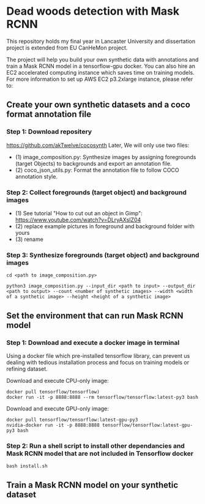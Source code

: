 # Dead woods detection with Mask RCNN 
This repository holds my final year in Lancaster University and dissertation project is extended from EU CanHeMon project.   

The project will help you build your own synthetic data with annotations and train a Mask RCNN model in a tensorflow-gpu docker. You can also hire an EC2 accelerated computing instance which saves time on training models. For more information to set up AWS EC2 p3.2xlarge instance, please refer to:

## Create your own synthetic datasets and a coco format annotation file
### Step 1: Download repositery 
https://github.com/akTwelve/cocosynth
Later, We will only use two files: 
* (1) image_composition.py:
    Synthesize images by assigning foregrounds (target Objects) to backgrounds and export an annotation file. 
* (2) coco_json_utils.py:
    Format the annotation file to follow COCO annotation style.  
### Step 2: Collect foregrounds (target object) and background images
* (1) See tutorial "How to cut out an object in Gimp": https://www.youtube.com/watch?v=DLryAXsIZ04
* (2) replace example pictures in foreground and background folder with yours 
* (3) rename 


### Step 3: Synthesize foregrounds (target object) and background images
```
cd <path to image_composition.py>

python3 image_composition.py --input_dir <path to input> --output_dir <path to output> --count <number of synthetic images> --width <width of a synthetic image> --height <height of a synthetic image>

```


## Set the environment that can run Mask RCNN model
### Step 1: Download and execute a docker image in terminal
Using a docker file which pre-installed tensorflow library, can prevent us dealing with tedious installation process and focus on training models or refining dataset.  

Download and execute CPU-only image:
```
docker pull tensorflow/tensorflow)
docker run -it -p 8888:8888 --rm tensorflow/tensorflow:latest-py3 bash
```
Download and execute GPU-only image:
```
docker pull tensorflow/tensorflow:latest-gpu-py3
nvidia-docker run -it -p 8888:8888 tensorflow/tensorflow:latest-gpu-py3 bash
```

### Step 2: Run a shell script to install other dependancies and Mask RCNN model that are not included in Tensorflow docker
```
bash install.sh
```

## Train a Mask RCNN model on your synthetic dataset






